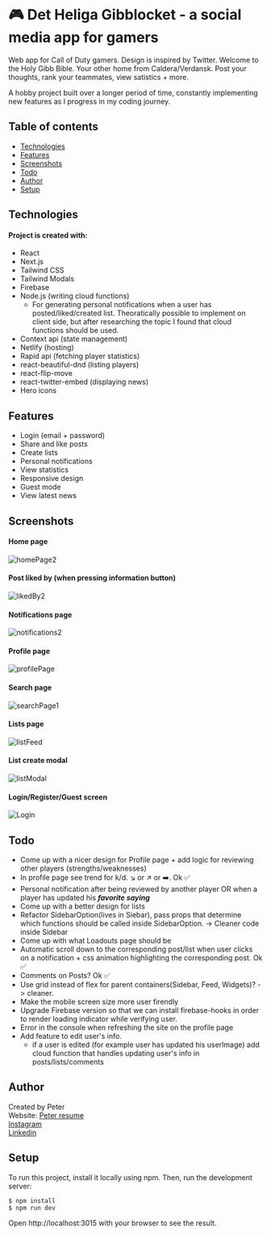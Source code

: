 # 🎮 Det Heliga Gibblocket - a social media app for gamers

Web app for Call of Duty gamers. Design is inspired by Twitter. Welcome to the Holy Gibb Bible. Your other home from Caldera/Verdansk. Post your thoughts, rank your teammates, view satistics + more.

A hobby project built over a longer period of time, constantly implementing new features as I progress in my coding journey.

## Table of contents

- [Technologies](#technologies)
- [Features](#features)
- [Screenshots](#screenshots)
- [Todo](#todo)
- [Author](#author)
- [Setup](#setup)

 

## Technologies

#### Project is created with:

- React
- Next.js
- Tailwind CSS
- Tailwind Modals
- Firebase
- Node.js (writing cloud functions)
   - For generating personal notifications when a user has posted/liked/created list. Theoratically possible to implement on client side, but after researching the topic I found that cloud functions should be used. 
- Context api (state management)
- Netlify (hosting)
- Rapid api (fetching player statistics)
- react-beautiful-dnd (listing players)
- react-flip-move
- react-twitter-embed (displaying news)
- Hero icons

## Features

- Login (email + password)
- Share and like posts
- Create lists
- Personal notifications
- View statistics
- Responsive design
- Guest mode
- View latest news

## Screenshots
#### Home page 
 ![homePage2](https://user-images.githubusercontent.com/17027312/149806666-d75845c1-04a8-4405-9bd2-ab15e731d3ab.png)
 
 #### Post liked by (when pressing information button)
 ![likedBy2](https://user-images.githubusercontent.com/17027312/149806642-3f404397-e5bc-4547-be1b-df34f7dda977.png)
 
 #### Notifications page
  ![notifications2](https://user-images.githubusercontent.com/17027312/149807459-40c1612c-024c-4b63-bd8c-0554d704ff18.png)
 
 #### Profile page 
 ![profilePage](https://user-images.githubusercontent.com/17027312/149804028-4db7e730-9424-4e37-a5c0-b3113b08588a.png)
 
 #### Search page 
 ![searchPage1](https://user-images.githubusercontent.com/17027312/174499268-e2efd08a-3944-4fcb-9565-679b61c8be07.png)

 #### Lists page
 ![listFeed](https://user-images.githubusercontent.com/17027312/149803988-949211e6-cabb-4d72-8fc8-cc4f13fda5b5.png)
 
 #### List create modal
 ![listModal](https://user-images.githubusercontent.com/17027312/149804003-bfda1f3b-efe5-42a0-80de-de01a284651d.png)

#### Login/Register/Guest screen
 ![Login](https://user-images.githubusercontent.com/17027312/149804056-3cd127c9-35be-42cb-a05e-c109e54d99e1.png)


## Todo

- Come up with a nicer design for Profile page + add logic for reviewing other players (strengths/weaknesses)
- In profile page see trend for k/d. ↘ or ↗ or  ➡️. Ok ✅
- Personal notification after being reviewed by another player OR when a player has updated his ***favorite saying*** 
- Come up with a better design for lists
- Refactor SidebarOption(lives in Siebar), pass props that determine which functions should be called inside SidebarOption. -> Cleaner code inside Sidebar
- Come up with what Loadouts page should be
- Automatic scroll down to the corresponding post/list when user clicks on a notification + css animation highlighting the corresponding post. Ok ✅ 
- Comments on Posts? Ok ✅
- Use grid instead of flex for parent containers(Sidebar, Feed, Widgets)? -> cleaner.
- Make the mobile screen size more user firendly
- Upgrade Firebase version so that we can install firebase-hooks in order to render loading indicator while verifying user.
- Error in the console when refreshing the site on the profile page
- Add feature to edit user's info. 
   - if a user is edited (for example user has updated his userImage) add cloud function that handles updating user's info in posts/lists/comments

## Author

Created by Peter<br />
Website: [Peter resume](https://peter-portfolio-app.netlify.app/) <br />
[Instagram](https://www.instagram.com/petee_10/)<br />
[Linkedin](https://www.linkedin.com/in/peter-eriksson-13b8b1120/)

## Setup

To run this project, install it locally using npm. Then, run the development server:

```
$ npm install
$ npm run dev
```
Open http://localhost:3015 with your browser to see the result.
 
